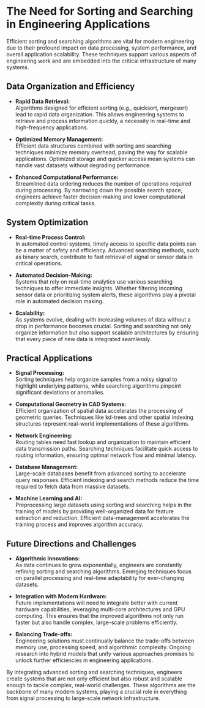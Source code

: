 # The Need for Sorting and Searching in Engineering Applications

Efficient sorting and searching algorithms are vital for modern engineering due to their profound impact on data processing, system performance, and overall application scalability. These techniques support various aspects of engineering work and are embedded into the critical infrastructure of many systems.

## Data Organization and Efficiency

- **Rapid Data Retrieval:**  
  Algorithms designed for efficient sorting (e.g., quicksort, mergesort) lead to rapid data organization. This allows engineering systems to retrieve and process information quickly, a necessity in real-time and high-frequency applications.

- **Optimized Memory Management:**  
  Efficient data structures combined with sorting and searching techniques minimize memory overhead, paving the way for scalable applications. Optimized storage and quicker access mean systems can handle vast datasets without degrading performance.

- **Enhanced Computational Performance:**  
  Streamlined data ordering reduces the number of operations required during processing. By narrowing down the possible search space, engineers achieve faster decision-making and lower computational complexity during critical tasks.

## System Optimization

- **Real-time Process Control:**  
  In automated control systems, timely access to specific data points can be a matter of safety and efficiency. Advanced searching methods, such as binary search, contribute to fast retrieval of signal or sensor data in critical operations.

- **Automated Decision-Making:**  
  Systems that rely on real-time analytics use various searching techniques to offer immediate insights. Whether filtering incoming sensor data or prioritizing system alerts, these algorithms play a pivotal role in automated decision making.

- **Scalability:**  
  As systems evolve, dealing with increasing volumes of data without a drop in performance becomes crucial. Sorting and searching not only organize information but also support scalable architectures by ensuring that every piece of new data is integrated seamlessly.

## Practical Applications

- **Signal Processing:**  
  Sorting techniques help organize samples from a noisy signal to highlight underlying patterns, while searching algorithms pinpoint significant deviations or anomalies.
  
- **Computational Geometry in CAD Systems:**  
  Efficient organization of spatial data accelerates the processing of geometric queries. Techniques like kd-trees and other spatial indexing structures represent real-world implementations of these algorithms.

- **Network Engineering:**  
  Routing tables need fast lookup and organization to maintain efficient data transmission paths. Searching techniques facilitate quick access to routing information, ensuring optimal network flow and minimal latency.

- **Database Management:**  
  Large-scale databases benefit from advanced sorting to accelerate query responses. Efficient indexing and search methods reduce the time required to fetch data from massive datasets.

- **Machine Learning and AI:**  
  Preprocessing large datasets using sorting and searching helps in the training of models by providing well-organized data for feature extraction and reduction. Efficient data-management accelerates the training process and improves algorithm accuracy.

## Future Directions and Challenges

- **Algorithmic Innovations:**  
  As data continues to grow exponentially, engineers are constantly refining sorting and searching algorithms. Emerging techniques focus on parallel processing and real-time adaptability for ever-changing datasets.

- **Integration with Modern Hardware:**  
  Future implementations will need to integrate better with current hardware capabilities, leveraging multi-core architectures and GPU computing. This ensures that the improved algorithms not only run faster but also handle complex, large-scale problems efficiently.

- **Balancing Trade-offs:**  
  Engineering solutions must continually balance the trade-offs between memory use, processing speed, and algorithmic complexity. Ongoing research into hybrid models that unify various approaches promises to unlock further efficiencies in engineering applications.

By integrating advanced sorting and searching techniques, engineers create systems that are not only efficient but also robust and scalable enough to tackle complex, real-world challenges. These algorithms are the backbone of many modern systems, playing a crucial role in everything from signal processing to large-scale network infrastructure.

